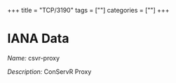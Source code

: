 +++
title = "TCP/3190"
tags = [""]
categories = [""]
+++

# IANA Data

_Name:_ csvr-proxy

_Description:_ ConServR Proxy

